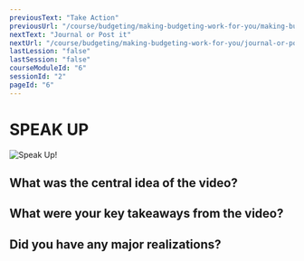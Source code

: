 ```yaml
---
previousText: "Take Action"
previousUrl: "/course/budgeting/making-budgeting-work-for-you/making-budgeting-work-for-you"
nextText: "Journal or Post it"
nextUrl: "/course/budgeting/making-budgeting-work-for-you/journal-or-post-it"
lastLession: "false"
lastSession: "false"
courseModuleId: "6"
sessionId: "2"
pageId: "6"
---
```



# SPEAK UP

![Speak Up!](/assets/img/lets-talk-about-it.png)

## What was the central idea of the video?
<sparkle-feed-post assignment-name="What was the central idea of the video?" ></sparkle-feed-post>

## What were your key takeaways from the video?
<sparkle-feed-post assignment-name="What were your key takeaways from the video?" ></sparkle-feed-post>

## Did you have any major realizations?
<sparkle-feed-post assignment-name="Did you have any major realizations?" ></sparkle-feed-post>